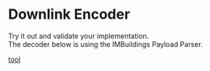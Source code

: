 # Downlink Encoder

Try it out and validate your implementation.<br>
The decoder below is using the IMBuildings Payload Parser.

[tool](./downlink.html ':include type=iframe height=1000px')